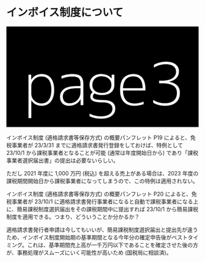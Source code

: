 # インボイス制度について

![Image](1200x630.png)

インボイス制度 (適格請求書等保存方式) の概要パンフレット P19 によると、免税事業者が 23/3/31 までに適格請求書発行登録をしておけば、特例として 23/10/1 から課税事業者となることが可能 (通常は年度開始日から) であり「課税事業者選択届出書」の提出は必要ないらしい。

ただし 2021 年度に 1,000 万円 (税込) を超える売上がある場合は、2023 年度の課税期間開始日から課税事業者になってしまうので、この特例は適用されない。

インボイス制度 (適格請求書等保存方式) の概要パンフレット P20 によると、免税事業者が 23/10/1 に適格請求書発行事業者になると自動で課税事業者になる上に、簡易課税制度選択届出をその課税期間中に提出すれば 23/10/1 から簡易課税制度を適用できる。つまり、どういうことか分かるか？

適格請求書発行者申請は今してもいいが、簡易課税制度選択届出と提出先が違うため、インボイス制度開始期の基準期間となる今年分の確定申告後がベストタイミング。これは、基準期間売上高が一千万円以下であることを確定させた後の方が、事務処理がスムーズにいく可能性が高いため (国税局に相談済)。
